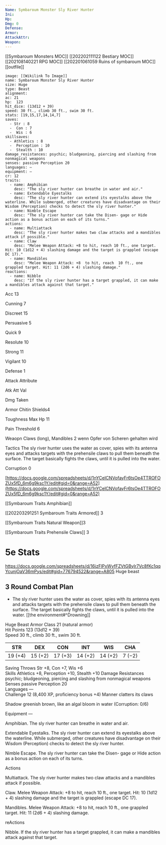 ```yaml
---
Name: Symbaroum Monster Sly River Hunter
Ini: 
Hp: 
Dmg: 0
Defense: 
Armor: 
AttackAttr: 
Weapon: 
---
```

[[Symbaroum Monsters MOC]]
[[202202111122 Bestiary MOC]]
[[202108140221 RPG MOC]]
[[202201061059 Ruins of symbaroum MOC]]
[[outfile]]
```statblock
image: [[Wikilink To Image]]
name: Symbaroum Monster Sly River Hunter
size: Huge
type: Beast
alignment:
ac: 21
hp:  123
hit_dice: (13d12 + 39)
speed: 30 ft., climb 30 ft., swim 30 ft.
stats: [19,15,17,14,14,7]
saves:
  - Str : 8
  -  Con : 7
  -  Wis : 6
skillsaves:
  - Athletics : 8
  -  Perception : 10
  -  Stealth : 10
damage_resistances: psychic; bludgeoning, piercing and slashing from nonmagical weapons
senses: passive Perception 20
languages: —
equipment: —
cr: 12
traits:
  - name: Amphibian
    desc: "The sly river hunter can breathe in water and air."
  - name: Extendable Eyestalks
    desc: "The sly river hunter can extend its eyestalks above the waterline. While submerged, other creatures have disadvantage on their Wisdom (Perception) checks to detect the sly river hunter."
  - name: Nimble Escape
    desc: "The sly river hunter can take the Disen- gage or Hide action as a bonus action on each of its turns."
actions:
  - name: Multiattack
    desc: "The sly river hunter makes two claw attacks and a mandibles attack if possible."
  - name: Claw
    desc: "Melee Weapon Attack: +8 to hit, reach 10 ft., one target. Hit: 10 (1d12 + 4) slashing damage and the target is grappled (escape DC 17)."
  - name: Mandibles
    desc: "Melee Weapon Attack: +8  to hit, reach  10 ft., one grappled target. Hit: 11 (2d6 + 4) slashing damage."
reactions:
  - name: Nibble
    desc: "If the sly river hunter has a target grappled, it can make a mandibles attack against that target."
```
Acc 13

Cunning 7

Discreet 15

Persuasive 5

Quick 9

Resolute 10

Strong 11

Vigilant 10

Defense 1

Attack Attribute

Atk Att Val

Dmg Taken

Armor Chitin Shields4

Toughness Max Hp 11

Pain Threshold 6

Weaopn Claws (long), Mandibles 2 wenn Opfer von Scheren gehalten wird

Tactics The sly river hunter uses the water as cover, spies with its antenna eyes and attacks targets with the prehensile claws to pull them beneath the surface. The target basically fights the claws, until it is pulled into the water.

Corruption 0

[https://docs.google.com/spreadsheets/d/1nYCeICNVofayFr6tsOe4TTROFOZUx5fD_6m6g9ksc1Y/edit#gid=0&range=A52](https://docs.google.com/spreadsheets/d/1nYCeICNVofayFr6tsOe4TTROFOZUx5fD_6m6g9ksc1Y/edit#gid=0&range=A52)

[[Symbaroum Traits Amphibian]]

[[202203291251 Symbaroum Traits Armored]] 3

[[Symbaroum Traits Natural Weapon]]3

[[Symbaroum Traits Prehensile Claws]] 3




# 5e Stats 
https://docs.google.com/spreadsheets/d/16jzFlPxWvfFZVtGBylr7Vc8fKc1qqYcunjOaV36mPys/edit#gid=776794522&range=A805
Huge beast
## 3 Round Combat Plan
 -  The sly river hunter uses the water as cover, spies with its antenna eyes and attacks targets with the prehensile claws to pull them beneath the surface. The target basically fights the claws, until it is pulled into the water.  [[the environment#^Drowning]]

Huge Beast
Armor Class 21 (natural armor)  
Hit Points 123 (13d12 + 39)  
Speed 30 ft., climb 30 ft., swim 30 ft.

  

| STR     | DEX     | CON     | INT     | WIS     | CHA    |
| ------- | ------- | ------- | ------- | ------- | ------ |
| 19 (+4) | 15 (+2) | 17 (+3) | 14 (+2) | 14 (+2) | 7 (−2) |

Saving Throws Str +8, Con +7, Wis +6  
Skills Athletics +8, Perception +10, Stealth +10 
Damage Resistances psychic; bludgeoning, piercing and slashing from nonmagical weapons 
Senses passive Perception 20  
Languages —  
Challenge 12 (8,400 XP, proficiency bonus +4) 
Manner clatters its claws

Shadow greenish brown, like an algal bloom in water (Corruption: 0/6)

Equipment —

 

Amphibian. The sly river hunter can breathe in water and air.

Extendable Eyestalks. The sly river hunter can extend its eyestalks above the waterline. While submerged, other creatures have disadvantage on their Wisdom (Perception) checks to detect the sly river hunter.

Nimble Escape. The sly river hunter can take the Disen- gage or Hide action as a bonus action on each of its turns.

Actions

Multiattack. The sly river hunter makes two claw attacks and a mandibles attack if possible.

Claw. Melee Weapon Attack: +8 to hit, reach 10 ft., one target. Hit: 10 (1d12 + 4) slashing damage and the target is grappled (escape DC 17).

Mandibles. Melee Weapon Attack: +8 to hit, reach  10 ft., one grappled target. Hit: 11 (2d6 + 4) slashing damage.

reActions

Nibble. If the sly river hunter has a target grappled, it can make a mandibles attack against that target.